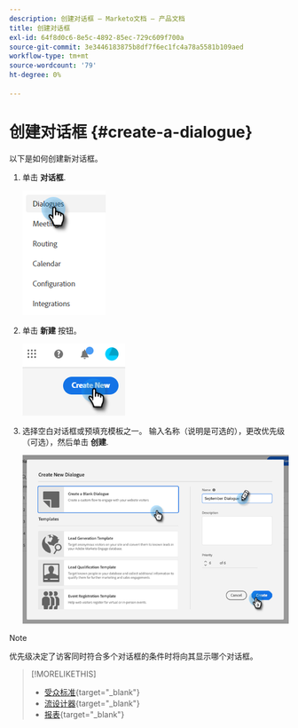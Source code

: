 ```yaml
---
description: 创建对话框 — Marketo文档 — 产品文档
title: 创建对话框
exl-id: 64f8d0c6-8e5c-4892-85ec-729c609f700a
source-git-commit: 3e3446183875b8df7f6ec1fc4a78a5581b109aed
workflow-type: tm+mt
source-wordcount: '79'
ht-degree: 0%

---
```


# 创建对话框 {#create-a-dialogue}

以下是如何创建新对话框。

1. 单击 **对话框**.

   ![](assets/create-a-dialogue-1.png)

1. 单击 **新建** 按钮。

   ![](assets/create-a-dialogue-2.png)

1. 选择空白对话框或预填充模板之一。 输入名称（说明是可选的），更改优先级（可选），然后单击 **创建**.

   ![](assets/create-a-dialogue-3.png)

>[!NOTE]
>
>优先级决定了访客同时符合多个对话框的条件时将向其显示哪个对话框。

>[!MORELIKETHIS]
>
>* [受众标准](/help/marketo/product-docs/demand-generation/dynamic-chat/dialogues/audience-criteria.md){target=&quot;_blank&quot;}
>* [流设计器](/help/marketo/product-docs/demand-generation/dynamic-chat/dialogues/stream-designer.md){target=&quot;_blank&quot;}
>* [报表](/help/marketo/product-docs/demand-generation/dynamic-chat/dialogues/reports.md){target=&quot;_blank&quot;}

